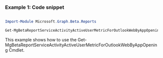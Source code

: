 ### Example 1: Code snippet

```powershell

Import-Module Microsoft.Graph.Beta.Reports

Get-MgBetaReportServiceActivityActiveUserMetricForOutlookWebByAppOpening

```
This example shows how to use the Get-MgBetaReportServiceActivityActiveUserMetricForOutlookWebByAppOpening Cmdlet.

